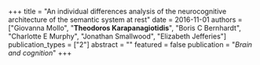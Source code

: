 +++
title = "An individual differences analysis of the neurocognitive architecture of the semantic system at rest"
date = 2016-11-01
authors = ["Giovanna Mollo", "**Theodoros Karapanagiotidis**", "Boris C Bernhardt", "Charlotte E Murphy", "Jonathan Smallwood", "Elizabeth Jefferies"]
publication_types = ["2"]
abstract = ""
featured = false
publication = "*Brain and cognition*"
+++

